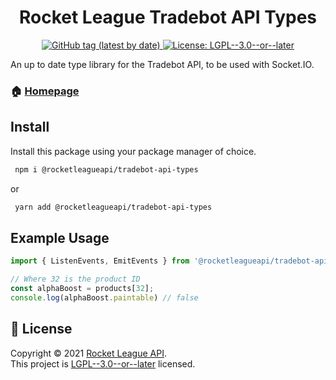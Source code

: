 <h1 align="center">Rocket League Tradebot API Types</h1>
<p align="center">
    <a href="https://github.com/rocketleagueapi/tradebot-api-types/packages/1108141" target="_blank">
  <img alt="GitHub tag (latest by date)" src="https://img.shields.io/github/v/tag/rocketleagueapi/tradebot-api-types?label=Version">
  </a>
  <a href="https://github.com/rocketleagueapi/tradebot-api-types/blob/master/LICENSE" target="_blank">
    <img alt="License: LGPL--3.0--or--later" src="https://img.shields.io/github/license/rocketleagueapi/tradebot-api-types?color=green" />
  </a>
</p>
An up to date type library for the Tradebot API, to be used with Socket.IO.

### 🏠 [Homepage](https://github.com/rocketleagueapi/tradebot-api-types)

## Install

Install this package using your package manager of choice.
```sh
 npm i @rocketleagueapi/tradebot-api-types
```
or
```sh
 yarn add @rocketleagueapi/tradebot-api-types
```

## Example Usage
```ts
import { ListenEvents, EmitEvents } from '@rocketleagueapi/tradebot-api-types'

// Where 32 is the product ID
const alphaBoost = products[32];
console.log(alphaBoost.paintable) // false
```

## 📝 License

Copyright © 2021 [Rocket League API](https://github.com/rocketleagueapi).<br />
This project is [LGPL--3.0--or--later](https://github.com/rocketleagueapi/tradebot-api-types/blob/master/LICENSE) licensed.
